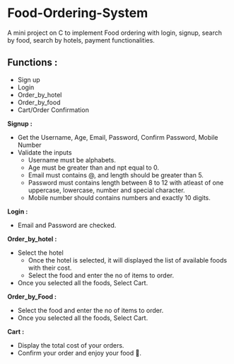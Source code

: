 # Food-Ordering-System
A mini project on C to implement Food ordering with login, signup, search by food, search by hotels, payment functionalities.

## Functions :

* Sign up
* Login
* Order_by_hotel
* Order_by_food
* Cart/Order Confirmation

**Signup :**
* Get the Username, Age, Email, Password, Confirm Password, Mobile Number
* Validate the inputs
  * Username must be alphabets.
  * Age must be greater than and npt equal to 0.
  * Email must contains @, and length should be greater than 5.
  * Password must contains length between 8 to 12 with atleast of one uppercase, lowercase, number and special character.
  * Mobile number should contains numbers and exactly 10 digits.
 
 **Login :**
 * Email and Password are checked.
 
 **Order_by_hotel :**
 * Select the hotel
   * Once the hotel is selected, it will displayed the list of available foods with their cost.
   * Select the food and enter the no of items to order.
 * Once you selected all the foods, Select Cart.
 
 **Order_by_Food :**
 * Select the food and enter the no of items to order.
 * Once you selected all the foods, Select Cart.
 
 **Cart :**
 * Display the total cost of your orders.
 * Confirm your order and enjoy your food :hamburger:.



